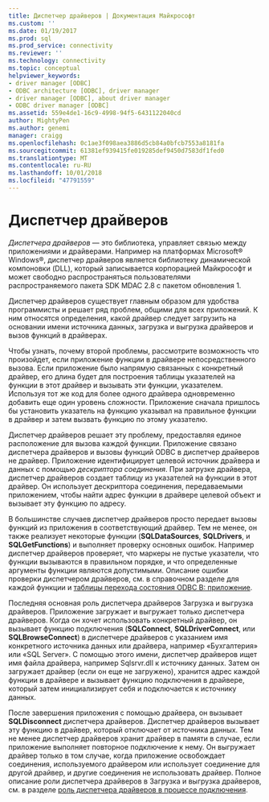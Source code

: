 ```yaml
---
title: Диспетчер драйверов | Документация Майкрософт
ms.custom: ''
ms.date: 01/19/2017
ms.prod: sql
ms.prod_service: connectivity
ms.reviewer: ''
ms.technology: connectivity
ms.topic: conceptual
helpviewer_keywords:
- driver manager [ODBC]
- ODBC architecture [ODBC], driver manager
- driver manager [ODBC], about driver manager
- ODBC driver manager [ODBC]
ms.assetid: 559e4de1-16c9-4998-94f5-6431122040cd
author: MightyPen
ms.author: genemi
manager: craigg
ms.openlocfilehash: 0c1ae3f098aea3886d5cb84a0bfcb7553a8181fa
ms.sourcegitcommit: 61381ef939415fe019285def9450d7583df1fed0
ms.translationtype: MT
ms.contentlocale: ru-RU
ms.lasthandoff: 10/01/2018
ms.locfileid: "47791559"
---
```

# <a name="the-driver-manager"></a>Диспетчер драйверов
*Диспетчера драйверов* — это библиотека, управляет связью между приложениями и драйверами. Например на платформах Microsoft® Windows®, диспетчер драйверов является библиотеку динамической компоновки (DLL), который записывается корпорацией Майкрософт и может свободно распространяться пользователями распространяемого пакета SDK MDAC 2.8 с пакетом обновления 1.  
  
 Диспетчер драйверов существует главным образом для удобства программисты и решает ряд проблем, общими для всех приложений. К ним относятся определения, какой драйвер следует загрузить на основании имени источника данных, загрузка и выгрузка драйверов и вызов функций в драйверах.  
  
 Чтобы узнать, почему второй проблемы, рассмотрите возможность что произойдет, если приложение функции в драйвере непосредственного вызова. Если приложение было напрямую связанных с конкретный драйвер, его длина будет для построения таблицы указателей на функции в этот драйвер и вызывать эти функции, указателем. Используя тот же код для более одного драйвера одновременно добавить еще один уровень сложности. Приложение сначала пришлось бы установить указатель на функцию указывал на правильное функции в драйвер и затем вызвать функцию по этому указателю.  
  
 Диспетчер драйверов решает эту проблему, предоставляя единое расположение для вызова каждой функции. Приложение связано диспетчера драйверов и вызовы функций ODBC в диспетчер драйверов не драйвер. Приложение идентифицирует целевой источник драйвера и данных с помощью *дескриптора соединения*. При загрузке драйвера, диспетчер драйверов создает таблицу из указателей на функции в этот драйвер. Он использует дескриптора соединения, передаваемыми приложением, чтобы найти адрес функции в драйвере целевой объект и вызывает эту функцию по адресу.  
  
 В большинстве случаев диспетчер драйверов просто передает вызовы функций из приложения в соответствующий драйвер. Тем не менее, он также реализует некоторые функции (**SQLDataSources**, **SQLDrivers**, и **SQLGetFunctions**) и выполняет проверку основных ошибок. Например диспетчер драйверов проверяет, что маркеры не пустые указатели, что функции вызываются в правильном порядке, и что определенные аргументы функции являются допустимыми. Описание ошибки проверки диспетчером драйверов, см. в справочном разделе для каждой функции и [таблицы перехода состояния ODBC B: приложение](../../odbc/reference/appendixes/appendix-b-odbc-state-transition-tables.md).  
  
 Последняя основная роль диспетчера драйверов Загрузка и выгрузка драйверов. Приложение загружает и выгружает только диспетчера драйверов. Когда он хочет использовать конкретный драйвер, он вызывает функцию подключения (**SQLConnect**, **SQLDriverConnect**, или **SQLBrowseConnect**) в диспетчере драйверов с указанием имя конкретного источника данных или драйвера, например «Бухгалтерия» или «SQL Server». С помощью этого имени, диспетчер драйверов ищет имя файла драйвера, например Sqlsrvr.dll к источнику данных. Затем он загружает драйвер (если он еще не загружено), хранится адрес каждой функции в драйвере и вызывает функцию подключения в драйвере, который затем инициализирует себя и подключается к источнику данных.  
  
 После завершения приложения с помощью драйвера, он вызывает **SQLDisconnect** диспетчера драйверов. Диспетчер драйверов вызывает эту функцию в драйвер, который отключает от источника данных. Тем не менее диспетчер драйверов хранит драйвер в памяти в случае, если приложение выполняет повторное подключение к нему. Он выгружает драйвер только в том случае, когда приложение освобождает соединения, используемого драйвером или использует соединение для другой драйвер, и другие соединения не использовать драйвер. Полное описание роли диспетчера драйверов в Загрузка и выгрузка драйверов, см. в разделе [роль диспетчера драйверов в процессе подключения](../../odbc/reference/develop-app/driver-manager-s-role-in-the-connection-process.md).
